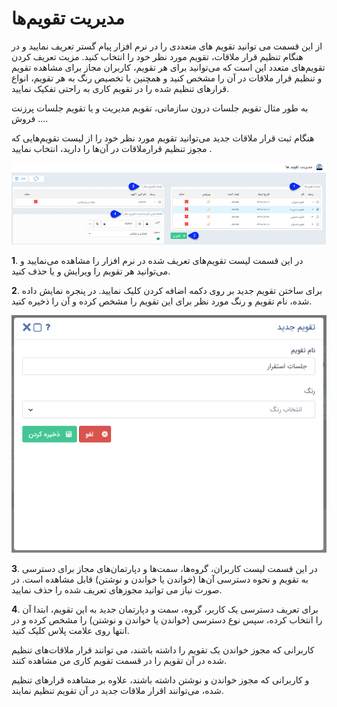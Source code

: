 # مدیریت تقویم‌ها

از این قسمت می توانید تقویم های متعددی را در نرم افزار پیام گستر تعریف نمایید و در هنگام تنظیم قرار ملاقات، تقویم مورد نظر خود را انتخاب کنید. مزیت تعریف کردن تقویم‌های متعدد این است که می‌توانید برای هر تقویم، کاربران مجاز برای مشاهده تقویم و تنظیم قرار ملاقات در آن را مشخص کنید و همچنین با تخصیص رنگ به هر تقویم، انواع قرارهای تنظیم شده را در تقویم کاری به راحتی تفکیک نمایید.

به طور مثال تقویم جلسات درون سازمانی، تقویم مدیریت و یا تقویم جلسات پرزنت فروش ....

هنگام ثبت قرار ملاقات جدید می‌توانید تقویم مورد نظر خود را از لیست تقویم‌هایی که مجوز تنظیم قرارملاقات در آن‌ها را دارید، انتخاب نمایید .

![](CalanderManagement1.png)

**1**. در این قسمت لیست تقویم‌های تعریف شده در نرم افزار را مشاهده می‌نمایید و می‌توانید هر تقویم را ویرایش و یا حذف کنید.

**2**. برای ساختن تقویم جدید بر روی دکمه اضافه کردن کلیک نمایید. در پنجره نمایش داده شده، نام تقویم و رنگ مورد نظر برای این تقویم را مشخص کرده و آن را ذخیره کنید.

![](CalanderManagement2.png)

**3**. در این قسمت لیست کاربران، گروه‌ها، سمت‌ها و دپارتمان‌های مجاز برای دسترسی به تقویم و نحوه دسترسی آن‌ها (خواندن یا خواندن و نوشتن) قابل مشاهده است. در صورت نیاز می توانید مجوزهای تعریف شده را حذف نمایید.

**4**. برای تعریف دسترسی یک کاربر، گروه‌، سمت‌ و دپارتمان‌ جدید به این تقویم، ابتدا آن را انتخاب کرده، سپس نوع دسترسی (خواندن یا خواندن و نوشتن) را مشخص کرده و در انتها روی علامت پلاس کلیک کنید.

کاربرانی که مجوز خواندن یک تقویم را داشته باشند، می توانند قرار ملاقات‌های تنظیم شده در آن تقویم را در قسمت تقویم کاری من مشاهده کنند.

و کاربرانی که مجوز خواندن و نوشتن داشته باشند، علاوه بر مشاهده قرارهای تنظیم شده، می‌توانند اقرار ملاقات جدید در آن تقویم تنظیم نمایند.
